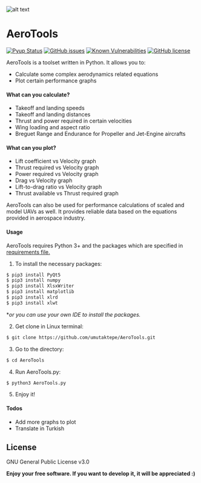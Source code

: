 ![alt text](https://raw.githubusercontent.com/umutaktepe/AeroTools/master/icons/AeroToolsHeader.png "AeroTools")

# AeroTools

[![Pyup Status](https://pyup.io/repos/github/umutaktepe/AeroTools/shield.svg?t=1572373789737)](https://pyup.io/account/repos/github/umutaktepe/AeroTools/) [![GitHub issues](https://img.shields.io/github/issues/umutaktepe/AeroTools)](https://github.com/umutaktepe/AeroTools/issues) [![Known Vulnerabilities](https://snyk.io/test/github/umutaktepe/AeroTools/badge.svg?targetFile=requirements.txt)](https://snyk.io/test/github/umutaktepe/AeroTools?targetFile=requirements.txt) [![GitHub license](https://img.shields.io/github/license/umutaktepe/AeroTools)](https://github.com/umutaktepe/AeroTools/blob/master/LICENSE)

AeroTools is a toolset written in Python. It allows you to:

  - Calculate some complex aerodynamics related equations
  - Plot certain performance graphs

#### What can you calculate?
  - Takeoff and landing speeds
  - Takeoff and landing distances
  - Thrust and power required in certain velocities
  - Wing loading and aspect ratio
  - Breguet Range and Endurance for Propeller and Jet-Engine aircrafts

#### What can you plot?
  - Lift coefficient vs Velocity graph
  - Thrust required vs Velocity graph
  - Power required vs Velocity graph
  - Drag vs Velocity graph
  - Lift-to-drag ratio vs Velocity graph
  - Thrust available vs Thrust required graph
  
AeroTools can also be used for performance calculations of scaled and model UAVs as well. It provides reliable data based on the equations provided in aerospace industry.

#### Usage

AeroTools requires Python 3+ and the packages which are specified in [requirements file.](/requirements.txt "Required Python Packages")

1. To install the necessary packages:

```sh
$ pip3 install PyQt5
$ pip3 install numpy
$ pip3 install XlsxWriter
$ pip3 install matplotlib
$ pip3 install xlrd
$ pip3 install xlwt
```
**or you can use your own IDE to install the packages.*

2. Get clone in Linux terminal:

```sh
$ git clone https://github.com/umutaktepe/AeroTools.git
```

3. Go to the directory:

```sh
$ cd AeroTools
```

4. Run AeroTools.py:

```sh
$ python3 AeroTools.py
```

5. Enjoy it!


#### Todos

 - Add more graphs to plot
 - Translate in Turkish

License
----

GNU General Public License v3.0

**Enjoy your free software. If you want to develop it, it will be appreciated :)**
